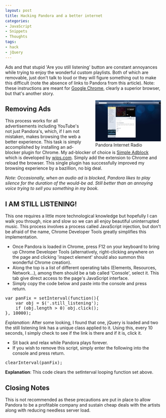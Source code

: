```yaml
---
layout: post
title: Hacking Pandora and a better internet
categories:
- JavaScript
- Snippets
- Thoughts
tags:
- hack
- jQuery
---
```


Ads and that stupid 'Are you still listening' button are constant annoyances while trying to enjoy the wonderful custom playlists.  Both of which are removable, just don't talk to loud or they will figure something out to make this difficult (note the absence of links to Pandora from this article).  Note: these instructions are meant for [Google Chrome](http://www.google.com/chrome), clearly a superior browser, but that's another story.

<!--more-->

<div style="float:right;margin-left:30px">
	<img alt="Pandora Internet Radio" src="/assets/img/pandora.jpg" width="212" height="132" />
	</br>Pandora Internet Radio
</div>

## Removing Ads
This process works for all advertisements including YouTube's  not just Pandora's, which, if I am not mistaken, makes browsing the web a better experience.  This task is simply accomplished by installing an ad-blocker plugin for Chrome.  My ad-blocker of choice is [Simple Adblock](https://chrome.google.com/webstore/detail/nhfjefnfnmmnkcckbjjcganphignempo) which is developed by [wips.com](http://www.wips.com).  Simply add the extension to Chrome and reload the browser.  This single plugin has successfully improved my browsing experience by a bazillion, no big deal.

*Note: Occasionally, when an audio ad is blocked, Pandora likes to play silence for the duration of the would-be ad.  Still better than an annoying voice trying to sell you something in my book.*

## I AM STILL LISTENING!
This one requires a little more technological knowledge  but hopefully I can walk you through, nice and slow so we can all enjoy beautiful uninterrupted music.  This process involves a process called JavaScript injection, but don't be afraid of the name, Chrome Developer Tools greatly simplifies this implementation.

- Once Pandora is loaded in Chrome, press F12 on your keyboard to bring up Chrome Developer Tools (alternatively, right-clicking anywhere on the page and clicking 'inspect element' should also summon this wonderful Chrome creation).
- Along the top is a list of different operating tabs (Elements, Resources, Network...), among them should be a tab called 'Console', select it.  This tab give direct access to the page's JavaScript interface.
- Simply copy the code below and paste into the console and press return.
<pre lang="javascript" title="Fix Pandora's Still Listening Button">var panFix = setInterval(function(){
    var obj = $('.still_listening');
    if (obj.length &gt; 0) obj.click();
}, 10000);</pre>
*Explanation:* After some looking, I found that one, jQuery is loaded and two the still listening link has a unique class applied to it.  Using this, every 10 seconds, I simply check to see if the link is there and if it is, click it.
- Sit back and relax while Pandora plays forever.
- If you wish to remove this script, simply enter the following into the console and press return.
<pre lang="javascript" title="Re-enabling Pandora's Still Listening button">clearInterval(panFix);</pre>
**Explanation**: This code clears the setInterval looping function set above.

## Closing Notes
This is not recommended as these precautions are put in place to allow Pandora to be a profitable company and sustain cheap deals with the artists along with reducing needless server load.
